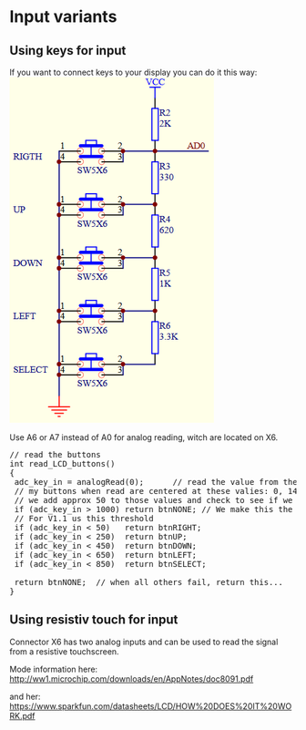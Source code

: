 # Input variants #
## Using keys for input ##
If you want to connect keys to your display you can do it this way:
![Keys sheet](./keys_sheet.png "Keys sheet")

Use A6 or A7 instead of A0 for analog reading, witch are located on X6.
<pre>
// read the buttons
int read_LCD_buttons()
{
 adc_key_in = analogRead(0);      // read the value from the sensor 
 // my buttons when read are centered at these valies: 0, 144, 329, 504, 741
 // we add approx 50 to those values and check to see if we are close
 if (adc_key_in > 1000) return btnNONE; // We make this the 1st option for speed reasons since it will be the most likely result
 // For V1.1 us this threshold
 if (adc_key_in < 50)   return btnRIGHT;  
 if (adc_key_in < 250)  return btnUP; 
 if (adc_key_in < 450)  return btnDOWN; 
 if (adc_key_in < 650)  return btnLEFT; 
 if (adc_key_in < 850)  return btnSELECT;  

 return btnNONE;  // when all others fail, return this...
}
</pre>

## Using resistiv touch for input ##
Connector X6 has two analog inputs and can be used to read the signal from a resistive touchscreen.

Mode information here: 
http://ww1.microchip.com/downloads/en/AppNotes/doc8091.pdf 

and her: https://www.sparkfun.com/datasheets/LCD/HOW%20DOES%20IT%20WORK.pdf 